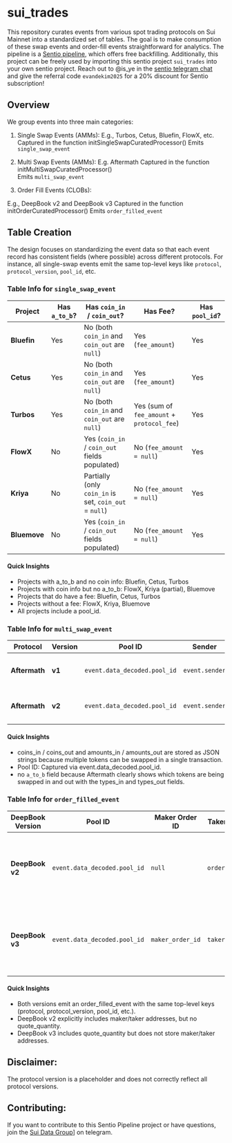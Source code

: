 # sui_trades
This repository curates events from various spot trading protocols on Sui Mainnet into a standardized set of tables. The goal is to make consumption of these swap events and order-fill events straightforward for analytics. The pipeline is a [Sentio pipeline](https://www.sentio.xyz/), which offers free backfilling. Additionally, this project can be freely used by importing this sentio project `sui_trades` into your own sentio project. Reach out to @is_ye in the [sentio telegram chat](t.me/sentioxyz)  and give the referral code `evandekim2025` for a 20% discount for Sentio subscription!


## Overview
We group events into three main categories:

1. Single Swap Events (AMMs):
E.g., Turbos, Cetus, Bluefin, FlowX, etc.
Captured in the function initSingleSwapCuratedProcessor()
Emits `single_swap_event`

2. Multi Swap Events (AMMs):
E.g. Aftermath
Captured in the function initMultiSwapCuratedProcessor()    
Emits `multi_swap_event`

3. Order Fill Events (CLOBs):

E.g., DeepBook v2 and DeepBook v3
Captured in the function initOrderCuratedProcessor()
Emits `order_filled_event`

## Table Creation
The design focuses on standardizing the event data so that each event record has consistent fields (where possible) across different protocols. For instance, all single-swap events emit the same top-level keys like `protocol`, `protocol_version`, `pool_id`, etc.


### Table Info for `single_swap_event`
| **Project** | **Has `a_to_b`?** | **Has `coin_in` / `coin_out`?**                             | **Has Fee?**                                                            | **Has `pool_id`?** |
|-------------|-------------------|--------------------------------------------------------------|-------------------------------------------------------------------------|--------------------|
| **Bluefin** | Yes              | No (both `coin_in` and `coin_out` are `null`)                | Yes (`fee_amount`)                                                      | Yes               |
| **Cetus**   | Yes              | No (both `coin_in` and `coin_out` are `null`)                | Yes (`fee_amount`)                                                      | Yes               |
| **Turbos**  | Yes              | No (both `coin_in` and `coin_out` are `null`)                | Yes (sum of `fee_amount` + `protocol_fee`)                              | Yes               |
| **FlowX**   | No               | Yes (`coin_in` / `coin_out` fields populated)                | No (`fee_amount = null`)                                                | Yes               |
| **Kriya**   | No               | Partially (only `coin_in` is set, `coin_out` = `null`)       | No (`fee_amount = null`)                                                | Yes               |
| **Bluemove**| No               | Yes (`coin_in` / `coin_out` fields populated)                | No (`fee_amount = null`)                                                | Yes               |

#### Quick Insights
* Projects with a_to_b and no coin info: Bluefin, Cetus, Turbos
* Projects with coin info but no a_to_b: FlowX, Kriya (partial), Bluemove
* Projects that do have a fee: Bluefin, Cetus, Turbos
* Projects without a fee: FlowX, Kriya, Bluemove
* All projects include a pool_id.

### Table Info for `multi_swap_event`
| **Protocol**     | **Version** | **Pool ID**                    | **Sender**        | **Coins In** (`coins_in`)                     | **Amounts In** (`amounts_in`)                | **Coins Out** (`coins_out`)                   | **Amounts Out** (`amounts_out`)               | **Gas Usage**                                                                                   |
|------------------|------------|--------------------------------|-------------------|------------------------------------------------|----------------------------------------------|------------------------------------------------|----------------------------------------------|----------------------------------------------------------------------------------------------|
| **Aftermath**    | **v1**     | `event.data_decoded.pool_id`   | `event.sender`    | `JSON.stringify(event.data_decoded.types_in)`  | `JSON.stringify(event.data_decoded.amounts_in)` | `JSON.stringify(event.data_decoded.types_out)` | `JSON.stringify(event.data_decoded.amounts_out)` | `storage_cost`, `gas_computation`, `nonrefundable_storage_fee`, `storage_rebate`                |
| **Aftermath**    | **v2**     | `event.data_decoded.pool_id`   | `event.sender`    | `JSON.stringify(event.data_decoded.types_in)`  | `JSON.stringify(event.data_decoded.amounts_in)` | `JSON.stringify(event.data_decoded.types_out)` | `JSON.stringify(event.data_decoded.amounts_out)` | `storage_cost`, `gas_computation`, `nonrefundable_storage_fee`, `storage_rebate`                |

#### Quick Insights
* coins_in / coins_out and amounts_in / amounts_out are stored as JSON strings because multiple tokens can be swapped in a single transaction.
* Pool ID: Captured via event.data_decoded.pool_id.
* no `a_to_b` field because Aftermath clearly shows which tokens are being swapped in and out with the types_in and types_out fields.
### Table Info for `order_filled_event`

| **DeepBook Version** | **Pool ID**                 | **Maker Order ID** | **Taker Order ID** | **Maker Client Order ID** | **Taker Client Order ID** | **Maker Address**     | **Taker Address**     | **Maker Fee**  | **Taker Fee**  | **Base Quantity**    | **Quote Quantity**  | **Taker is Bid?** | **Price**          | **Original Quantity** | **Base Qty Remaining** | **Notes**                                                            |
|----------------------|-----------------------------|--------------------|--------------------|---------------------------|---------------------------|------------------------|------------------------|---------------|---------------|----------------------|----------------------|-------------------|--------------------|-----------------------|-----------------------|-----------------------------------------------------------------------|
| **DeepBook v2**      | `event.data_decoded.pool_id` | `null`             | `order_id`         | `maker_client_order_id`   | `taker_client_order_id`   | `maker_address`        | `taker_address`        | `maker_rebates` | `taker_commission` | `base_asset_quantity_filled` | `null` (not provided) | `is_bid`          | `price`            | `original_quantity`   | `base_asset_quantity_remaining` | Maker & Taker addresses + fees are explicitly provided. No quote qty. |
| **DeepBook v3**      | `event.data_decoded.pool_id` | `maker_order_id`   | `taker_order_id`   | `maker_client_order_id`   | `taker_client_order_id`   | `null`                 | `null`                 | `maker_fee`    | `taker_fee`    | `base_quantity`      | `quote_quantity`     | `taker_is_bid`   | `price`            | `null`                | `null`                | Maker & Taker addresses not directly stored. Has quote quantity.     |

#### Quick Insights
* Both versions emit an order_filled_event with the same top-level keys (protocol, protocol_version, pool_id, etc.).
* DeepBook v2 explicitly includes maker/taker addresses, but no quote_quantity.
* DeepBook v3 includes quote_quantity but does not store maker/taker addresses.


## Disclaimer:
The protocol version is a placeholder and does not correctly reflect all protocol versions. 

## Contributing:
If you want to contribute to this Sentio Pipeline project or have questions, join the [Sui Data Group](https://t.me/+X-lnanOfqoQ4ZGNh)] on telegram.